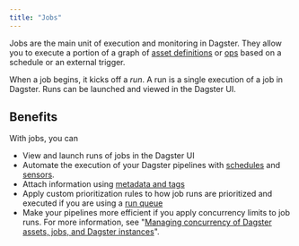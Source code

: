 ```yaml
---
title: "Jobs"
---
```


Jobs are the main unit of execution and monitoring in Dagster. They allow you to execute a portion of a graph of [asset definitions](/guides/build/assets/defining-assets) or [ops](/guides/build/ops) based on a schedule or an external trigger.

When a job begins, it kicks off a _run_. A run is a single execution of a job in Dagster. Runs can be launched and viewed in the Dagster UI.

## Benefits

With jobs, you can

* View and launch runs of jobs in the Dagster UI
* Automate the execution of your Dagster pipelines with [schedules](/guides/automate/schedules/) and [sensors](/guides/automate/sensors/).
* Attach information using [metadata and tags](/guides/build/assets/metadata-and-tags)
* Apply custom prioritization rules to how job runs are prioritized and executed if you are using a [run queue](/guides/deploy/execution/run-coordinators)
* Make your pipelines more efficient if you apply concurrency limits to job runs. For more information, see "[Managing concurrency of Dagster assets, jobs, and Dagster instances](/guides/operate/managing-concurrency)".
